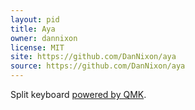 ```yaml
---
layout: pid
title: Aya
owner: dannixon
license: MIT
site: https://github.com/DanNixon/aya
source: https://github.com/DanNixon/aya
---
```


Split keyboard [powered by QMK](https://github.com/qmk/qmk_firmware/tree/master/keyboards/aya).
